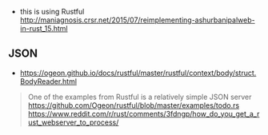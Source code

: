 - this is using Rustful http://maniagnosis.crsr.net/2015/07/reimplementing-ashurbanipalweb-in-rust_15.html

## JSON

- https://ogeon.github.io/docs/rustful/master/rustful/context/body/struct.BodyReader.html

> One of the examples from Rustful is a relatively simple JSON server
> https://github.com/Ogeon/rustful/blob/master/examples/todo.rs
> https://www.reddit.com/r/rust/comments/3fdngp/how_do_you_get_a_rust_webserver_to_process/
